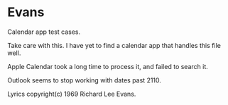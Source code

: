 # Evans
Calendar app test cases.

Take care with this.  I have yet to find a calendar app that handles this file well.  

Apple Calendar took a long time to process it, and failed to search it.

Outlook seems to stop working with dates past 2110.  

Lyrics copyright(c) 1969 Richard Lee Evans.  
